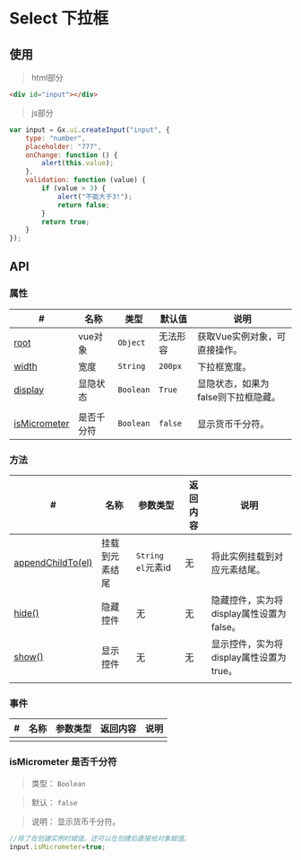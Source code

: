 # Select 下拉框

## 使用
>html部分
```html
<div id="input"></div>
```

>js部分
```js
var input = Gx.ui.createInput("input", {
    type: "number",
    placeholder: "777",
    onChange: function () {
        alert(this.value);
    },
    validation: function (value) {
        if (value > 3) {
            alert("不能大于3!");
            return false;
        }
        return true;
    }
});
```

## API

### 属性
|#|名称|类型|默认值|说明|
|--|--|--|--|--|
|[root](#root)|vue对象|`Object`|无法形容|获取Vue实例对象，可直接操作。|
|[width](#width)|宽度|`String`|`200px`|下拉框宽度。|
|[display](#display)|显隐状态|`Boolean`|`True`|显隐状态，如果为false则下拉框隐藏。|
||
|[isMicrometer](#isMicrometer)|是否千分符|`Boolean`|`false`|显示货币千分符。|

### 方法
|#|名称|参数类型|返回内容|说明|
|--|--|--|--|--|
|[appendChildTo(el)](#appendChildTo)|挂载到元素结尾|`String el`元素id|无|将此实例挂载到对应元素结尾。|
|[hide()](#hide)|隐藏控件|无|无|隐藏控件，实为将display属性设置为false。|
|[show()](#show)|显示控件|无|无|显示控件，实为将display属性设置为true。|
||

### 事件
|#|名称|参数类型|返回内容|说明|
|--|--|--|--|--|
||

### <span id="isMicrometer">isMicrometer 是否千分符</span>
>类型：
`Boolean`

>默认：
`false`

>说明：
显示货币千分符。
```js
//除了在创建实例时赋值，还可以在创建后直接给对象赋值。
input.isMicrometer=true;
```
